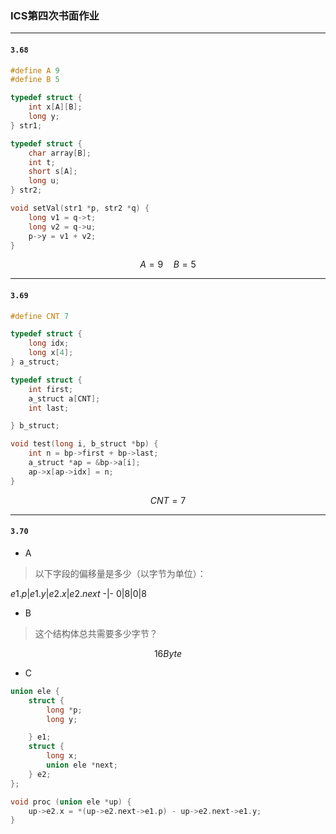 ### ICS第四次书面作业
***
#### `3.68`
```C++
#define A 9
#define B 5

typedef struct {
	int x[A][B];
	long y;
} str1;

typedef struct {
	char array[B];
	int t;
	short s[A];
	long u;
} str2;

void setVal(str1 *p, str2 *q) {
	long v1 = q->t;
	long v2 = q->u;
	p->y = v1 + v2;
}
```
$$ A=9\quad B=5 $$
***
#### `3.69`
```C++
#define CNT 7

typedef struct {
	long idx;
	long x[4];
} a_struct;

typedef struct {
	int first;
	a_struct a[CNT];
	int last;

} b_struct;

void test(long i, b_struct *bp) {
	int n = bp->first + bp->last;
	a_struct *ap = &bp->a[i];
	ap->x[ap->idx] = n;
}
```
$$ CNT=7 $$
***
#### `3.70`
- A

> 以下字段的偏移量是多少（以字节为单位）：

$e1.p$|$e1.y$|$e2.x$|$e2.next$
-|-
$0$|$8$|$0$|$8$

- B

> 这个结构体总共需要多少字节？

$$ 16Byte $$

- C

```C++
union ele {
	struct {
		long *p;
		long y;

	} e1;
	struct {
		long x;
		union ele *next;
	} e2;
};

void proc (union ele *up) {
	up->e2.x = *(up->e2.next->e1.p) - up->e2.next->e1.y;
}
```